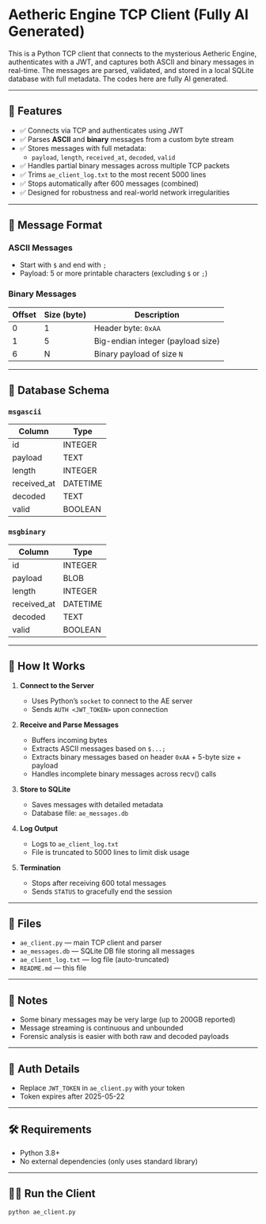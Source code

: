 # Aetheric Engine TCP Client (Fully AI Generated)

This is a Python TCP client that connects to the mysterious Aetheric Engine, authenticates with a JWT, and captures both ASCII and binary messages in real-time. The messages are parsed, validated, and stored in a local SQLite database with full metadata. The codes here are fully AI generated. 

---

## 🔧 Features

- ✅ Connects via TCP and authenticates using JWT
- ✅ Parses **ASCII** and **binary** messages from a custom byte stream
- ✅ Stores messages with full metadata:
  - `payload`, `length`, `received_at`, `decoded`, `valid`
- ✅ Handles partial binary messages across multiple TCP packets
- ✅ Trims `ae_client_log.txt` to the most recent 5000 lines
- ✅ Stops automatically after 600 messages (combined)
- ✅ Designed for robustness and real-world network irregularities

---

## 📜 Message Format

### ASCII Messages
- Start with `$` and end with `;`
- Payload: 5 or more printable characters (excluding `$` or `;`)

### Binary Messages
| Offset | Size (byte) | Description                  |
|--------|-------------|------------------------------|
| 0      | 1           | Header byte: `0xAA`          |
| 1      | 5           | Big-endian integer (payload size) |
| 6      | N           | Binary payload of size `N`   |

---

## 💾 Database Schema

### `msgascii`
| Column       | Type      |
|--------------|-----------|
| id           | INTEGER   |
| payload      | TEXT      |
| length       | INTEGER   |
| received_at  | DATETIME  |
| decoded      | TEXT      |
| valid        | BOOLEAN   |

### `msgbinary`
| Column       | Type      |
|--------------|-----------|
| id           | INTEGER   |
| payload      | BLOB      |
| length       | INTEGER   |
| received_at  | DATETIME  |
| decoded      | TEXT      |
| valid        | BOOLEAN   |

---

## 🚀 How It Works

1. **Connect to the Server**
   - Uses Python’s `socket` to connect to the AE server
   - Sends `AUTH <JWT_TOKEN>` upon connection

2. **Receive and Parse Messages**
   - Buffers incoming bytes
   - Extracts ASCII messages based on `$...;`
   - Extracts binary messages based on header `0xAA` + 5-byte size + payload
   - Handles incomplete binary messages across recv() calls

3. **Store to SQLite**
   - Saves messages with detailed metadata
   - Database file: `ae_messages.db`

4. **Log Output**
   - Logs to `ae_client_log.txt`
   - File is truncated to 5000 lines to limit disk usage

5. **Termination**
   - Stops after receiving 600 total messages
   - Sends `STATUS` to gracefully end the session

---

## 📂 Files

- `ae_client.py` — main TCP client and parser
- `ae_messages.db` — SQLite DB file storing all messages
- `ae_client_log.txt` — log file (auto-truncated)
- `README.md` — this file

---

## 🧠 Notes

- Some binary messages may be very large (up to 200GB reported)
- Message streaming is continuous and unbounded
- Forensic analysis is easier with both raw and decoded payloads

---

## 🔐 Auth Details

- Replace `JWT_TOKEN` in `ae_client.py` with your token
- Token expires after 2025-05-22

---

## 🛠 Requirements

- Python 3.8+
- No external dependencies (only uses standard library)

---

## 🧑‍💻 Run the Client

```bash
python ae_client.py
